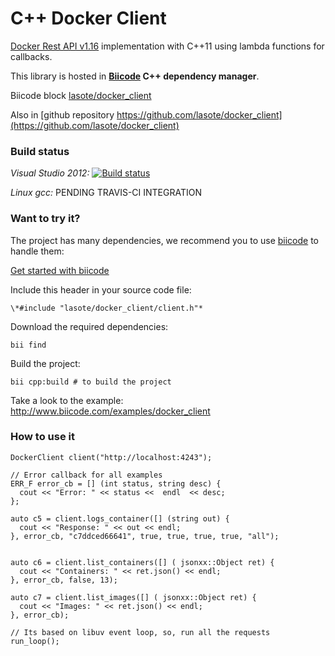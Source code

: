 # C++ Docker Client

[Docker Rest API v1.16](https://docs.docker.com/reference/api/docker_remote_api_v1.16/) implementation with C++11 using lambda functions for callbacks.

This library is hosted in **[Biicode](http://www.biicode.com) C++ dependency manager**.

Biicode block [lasote/docker_client](http://www.biicode.com/lasote/docker_client)

Also in [github repository https://github.com/lasote/docker_client](https://github.com/lasote/docker_client)

### Build status

*Visual Studio 2012:* [![Build status](https://ci.appveyor.com/api/projects/status/v9ty8y8xusmmptj3?svg=true)](https://ci.appveyor.com/project/lasote/docker-client)

*Linux gcc:* PENDING TRAVIS-CI INTEGRATION


### Want to try it?

The project has many dependencies, we recommend you to use [biicode](http://www.biicode.com) to handle them:

[Get started with biicode](http://docs.biicode.com/c++/gettingstarted.html)

Include this header in your source code file:

    \*#include "lasote/docker_client/client.h"* 

Download the required dependencies:

    bii find

Build the project:

    bii cpp:build # to build the project

Take a look to the example: http://www.biicode.com/examples/docker_client


### How to use it


	DockerClient client("http://localhost:4243");

	// Error callback for all examples
	ERR_F error_cb = [] (int status, string desc) {
	  cout << "Error: " << status <<  endl  << desc;
	};

	auto c5 = client.logs_container([] (string out) {
      cout << "Response: " << out << endl;
	}, error_cb, "c7ddced66641", true, true, true, true, "all");


	auto c6 = client.list_containers([] ( jsonxx::Object ret) {
	  cout << "Containers: " << ret.json() << endl;
	}, error_cb, false, 13);

	auto c7 = client.list_images([] ( jsonxx::Object ret) {
	  cout << "Images: " << ret.json() << endl;
	}, error_cb); 

	// Its based on libuv event loop, so, run all the requests
	run_loop();

